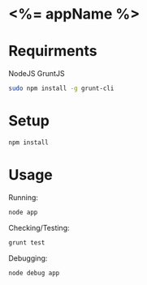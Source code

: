 # <%= appName %>

# Requirments

NodeJS
GruntJS

```bash
sudo npm install -g grunt-cli
```

# Setup

```js
npm install
```
# Usage

Running:

```bash
node app
```

Checking/Testing:

```bash
grunt test
```

Debugging:

```bash
node debug app
```